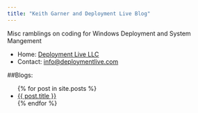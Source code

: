 ```yaml
---
title: "Keith Garner and Deployment Live Blog"
---
```


Misc ramblings on coding for Windows Deployment and System Mangement

* Home: [Deployment Live LLC](https://deploymentlive.com) 
* Contact: [info@deploymentlive.com](mailto:info@deploymentlive.com)

##Blogs:

<ul>
  {% for post in site.posts %}
    <li>
      <a href="{{ post.url }}">{{ post.title }}</a>
    </li>
  {% endfor %}
</ul>
